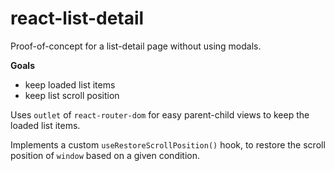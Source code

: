 # react-list-detail

Proof-of-concept for a list-detail page without using modals.

**Goals**

* keep loaded list items
* keep list scroll position

Uses `outlet` of `react-router-dom` for easy parent-child views to keep the loaded list items.

Implements a custom `useRestoreScrollPosition()` hook, to restore the scroll position of `window` based on a given condition. 